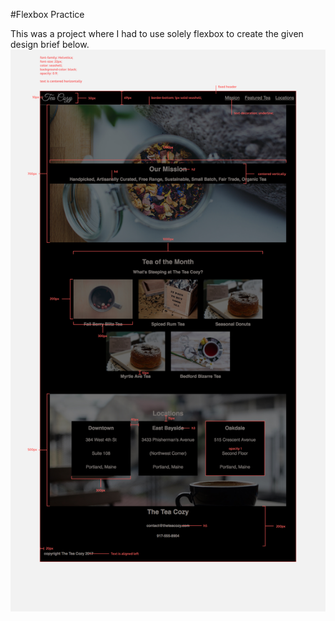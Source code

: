 #Flexbox Practice 

This was a project where I had to use solely flexbox to create the given design brief below. 
![Design Brief](./images/img-tea-cozy-redline.jpeg)
